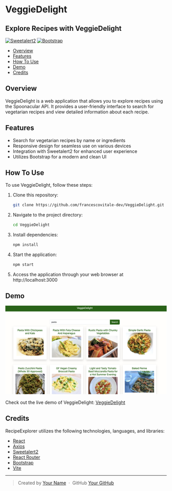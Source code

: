 # VeggieDelight

## Explore Recipes with VeggieDelight

[![Sweetalert2](https://img.shields.io/badge/Sweetalert2-v11.0.20-orange)](https://cdn.jsdelivr.net/npm/sweetalert2@11.0.20/dist/sweetalert2.min.js)
[![Bootstrap](https://img.shields.io/badge/Bootstrap-v5.3.2-blue)](https://cdn.jsdelivr.net/npm/bootstrap@5.3.2/dist/js/bootstrap.min.js)

- [Overview](#overview)
- [Features](#features)
- [How To Use](#how-to-use)
- [Demo](#demo)
- [Credits](#credits)

## Overview

VeggieDelight is a web application that allows you to explore recipes using the Spoonacular API. It provides a user-friendly interface to search for vegetarian recipes and view detailed information about each recipe.

## Features

- Search for vegetarian recipes by name or ingredients
- Responsive design for seamless use on various devices
- Integration with Sweetalert2 for enhanced user experience
- Utilizes Bootstrap for a modern and clean UI

## How To Use

To use VeggieDelight, follow these steps:

1. Clone this repository:

    ```bash
    git clone https://github.com/francescovitale-dev/VeggieDelight.git
    ```

2. Navigate to the project directory:

    ```bash
    cd VeggieDelight
    ```

3. Install dependencies:

    ```bash
    npm install
    ```

4. Start the application:

    ```bash
    npm start
    ```

5. Access the application through your web browser at http://localhost:3000

## Demo

![screenshot](src/images/screenshot.png)

Check out the live demo of VeggieDelight: [VeggieDelight](https://veggiedelight.netlify.app/)

## Credits

RecipeExplorer utilizes the following technologies, languages, and libraries:

- [React](https://reactjs.org/)
- [Axios](https://github.com/axios/axios)
- [Sweetalert2](https://sweetalert2.github.io/)
- [React Router](https://reactrouter.com/)
- [Bootstrap](https://getbootstrap.com/)
- [Vite](https://vitejs.dev/)

---

> Created by [Your Name](https://www.vitalefrancesco.com) &nbsp;&middot;&nbsp;
> GitHub [Your GitHub](https://github.com/francescovitale-dev)
